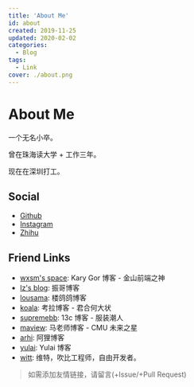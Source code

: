 ```yaml
---
title: 'About Me'
id: about
created: 2019-11-25
updated: 2020-02-02
categories:
  - Blog
tags:
  - Link
cover: ./about.png
---
```


# About Me

一个无名小卒。

曾在珠海读大学 + 工作三年。

现在在深圳打工。

## Social

- [Github](https://github.com/aquariuslt)
- [Instagram](https://instagram.com/supaquariuslt)
- [Zhihu](https://zhihu.com/people/Aquariuslt)

## Friend Links

- [wxsm's space](https://wxsm.space): Kary Gor 博客 - 金山前端之神
- [lz's blog](https://lz5z.com): 振哥博客
- [lousama](http://lousama.com): 楼鸽鸽博客
- [koala](http://ikoala.net): 考拉博客 - 君合何大状
- [supremebb](http://corydon.cc): 13c 博客 - 服装潮人
- [maview](https://frankxfz.me): 马老师博客 - CMU 未来之星
- [arhi](https://xuyanxin.top): 阿狸博客
- [yulai](https://yulaiz.com): Yulai 博客
- [witt](https://unix.bio): 维特，吹比工程师，自由开发者。

> 如需添加友情链接，请留言(+Issue/+Pull Request)
